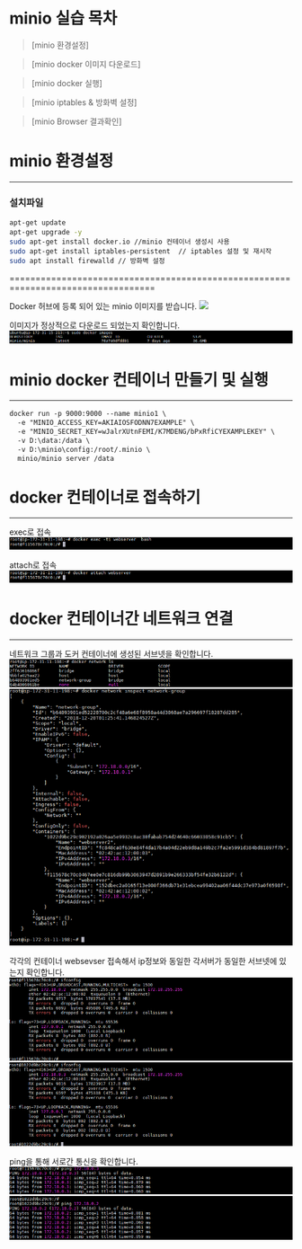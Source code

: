 # minio 실습 목차

>[minio 환경설정]

>[minio docker 이미지 다운로드]

>[minio docker 실행]

>[minio iptables & 방화벽 설정]

>[minio Browser 결과확인]


# minio 환경설정
-----
### 설치파일

```bash
apt-get update
apt-get upgrade -y
sudo apt-get install docker.io //minio 컨테이너 생성시 사용
sudo apt-get install iptables-persistent  // iptables 설정 및 재시작
sudo apt install firewalld // 방화벽 설정
```

==================================================================================

Docker 허브에 등록 되어 있는 minio 이미지를 받습니다.
![](https://github.com/ddmsme/minio/img/1.이미지다운로드.png)

이미지가 정상적으로 다운로드 되었는지 확인합니다.
![](https://github.com/ddmsme/minio/blob/master/img/3.%EC%9D%B4%EB%AF%B8%EC%A7%80%EB%8B%A4%EC%9A%B4%EB%A1%9C%EB%93%9C%ED%99%95%EC%9D%B8.png)



# minio docker 컨테이너 만들기 및 실행
------

```
docker run -p 9000:9000 --name minio1 \
  -e "MINIO_ACCESS_KEY=AKIAIOSFODNN7EXAMPLE" \
  -e "MINIO_SECRET_KEY=wJalrXUtnFEMI/K7MDENG/bPxRfiCYEXAMPLEKEY" \
  -v D:\data:/data \
  -v D:\minio\config:/root/.minio \
  minio/minio server /data
```



# docker 컨테이너로 접속하기
-----
exec로 접속
![](https://github.com/haneal/DockerRepo/blob/master/img/6.docker_exec.png)

attach로 접속
![](https://github.com/haneal/DockerRepo/blob/master/img/7.attach.png)

# docker 컨테이너간 네트워크 연결
-----
네트워크 그룹과 도커 컨테이너에 생성된 서브넷을 확인합니다.
![](https://github.com/haneal/DockerRepo/blob/master/img/3.2.docker-ls.png)
![](https://github.com/haneal/DockerRepo/blob/master/img/3_3_network%20create%20netowrk-group.png)

각각의 컨테이너 websevser 접속해서 ip정보와 동일한 각서버가 동일한 서브넷에 있는지 확인합니다.
![](https://github.com/haneal/DockerRepo/blob/master/img/8.network_ifconfig_1.png)
![](https://github.com/haneal/DockerRepo/blob/master/img/11.network_ifconfig.png)

ping을 통해 서로간 통신을 확인합니다.
![](https://github.com/haneal/DockerRepo/blob/master/img/13.network_ping_2.png)
![](https://github.com/haneal/DockerRepo/blob/master/img/12.network_ping.png)
